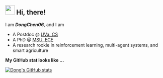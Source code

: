 ## <img src="https://emojis.slackmojis.com/emojis/images/1531849430/4246/blob-sunglasses.gif?1531849430" width="30"/> Hi, there! 

I am ***DongChen06***, and I am
+ A Postdoc @ [UVa. CS](https://engineering.virginia.edu/departments/computer-science)
+ A PhD @ [MSU, ECE](https://ece.msu.edu/)
+  A research rookie in reinforcement learning, multi-agent systems, and smart agriculture

**My GitHub stat looks like ...**

[![Dong's GitHub stats](https://github-readme-stats.vercel.app/api?username=DongChen06)](https://github.com/DongChen06/github-readme-stats)

</td>
</tr>
</table>

